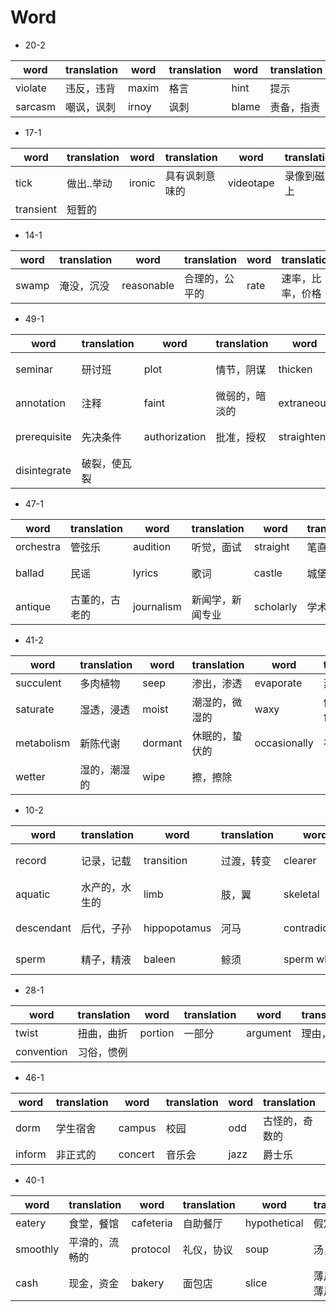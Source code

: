# Word
+ 20-2

|word|translation|word|translation|word|translation|word|translation|
|---|---|---|---|---|---|---|---|
|violate|违反，违背|maxim|格言|hint|提示|ambiguity|歧义|
|sarcasm|嘲讽，讽刺|irnoy|讽刺|blame|责备，指责|phrase|词组，句子|

+ 17-1

|word|translation|word|translation|word|translation|word|translation|
|---|---|---|---|---|---|---|---|
|tick|做出..举动|ironic|具有讽刺意味的|videotape|录像到磁带上|landmark|纪念碑，里程碑|
|transient|短暂的|

+ 14-1

|word|translation|word|translation|word|translation|word|translation|
|---|---|---|---|---|---|---|---|
|swamp|淹没，沉没|reasonable|合理的，公平的|rate|速率，比率，价格|

+ 49-1

|word|translation|word|translation|word|translation|word|translation|
|---|---|---|---|---|---|---|---|
|seminar|研讨班|plot|情节，阴谋|thicken|使不清晰，变厚|rare|稀少的，罕见的|
|annotation|注释|faint|微弱的，暗淡的|extraneous|外部的，外来的|misread|读错，念错|
|prerequisite|先决条件|authorization|批准，授权|straighten|变直，使好转|skate|滑冰|
|disintegrate|破裂，使瓦裂|

+ 47-1

|word|translation|word|translation|word|translation|word|translation|
|---|---|---|---|---|---|---|---|
|orchestra|管弦乐|audition|听觉，面试|straight|笔直的|folk|民俗的|
|ballad|民谣|lyrics|歌词|castle|城堡|royalty|王族成员，王权|
|antique|古董的，古老的|journalism|新闻学，新闻专业|scholarly|学术性的|perspective|观点，看法|

+ 41-2

|word|translation|word|translation|word|translation|word|translation|
|---|---|---|---|---|---|---|---|
|succulent|多肉植物|seep|渗出，渗透|evaporate|蒸发，挥发|inch|英寸，少量|
|saturate|湿透，浸透|moist|潮湿的，微湿的|waxy|像蜡的，蜡色的|stomate|像小孔的，有空叶的|
|metabolism|新陈代谢|dormant|休眠的，蛰伏的|occasionally|有时，偶尔|revive|使复活|
|wetter|湿的，潮湿的|wipe|擦，擦除|

+ 10-2

|word|translation|word|translation|word|translation|word|translation|
|---|---|---|---|---|---|---|---|
|record|记录，记载|transition|过渡，转变|clearer|更清楚的|skull|颅骨，头盖骨|
|aquatic|水产的，水生的|limb|肢，翼|skeletal|骨骼的，骸骨的|pelvis|骨盆|
|descendant|后代，子孙|hippopotamus|河马|contradictory|对立的|molecular|分子的，由分子构成的|
|sperm|精子，精液|baleen|鲸须|sperm whale|抹香鲸|baleen whale|长须鲸|

+ 28-1

|word|translation|word|translation|word|translation|word|translation|
|---|---|---|---|---|---|---|---|
|twist|扭曲，曲折|portion|一部分|argument|理由，论据|citation|引用，引述|
|convention|习俗，惯例|

+ 46-1

|word|translation|word|translation|word|translation|word|translation|
|---|---|---|---|---|---|---|---|
|dorm|学生宿舍|campus|校园|odd|古怪的，奇数的|disturb|打扰，打断|
|inform|非正式的|concert|音乐会|jazz|爵士乐|guideline|指导方针|

+ 40-1

|word|translation|word|translation|word|translation|word|translation|
|---|---|---|---|---|---|---|---|
|eatery|食堂，餐馆|cafeteria|自助餐厅|hypothetical|假定的|sworn|发誓|
|smoothly|平滑的，流畅的|protocol|礼仪，协议|soup|汤，羹|dessert|甜品，甜点|
|cash|现金，资金|bakery|面包店|slice|薄片，切成薄片|
